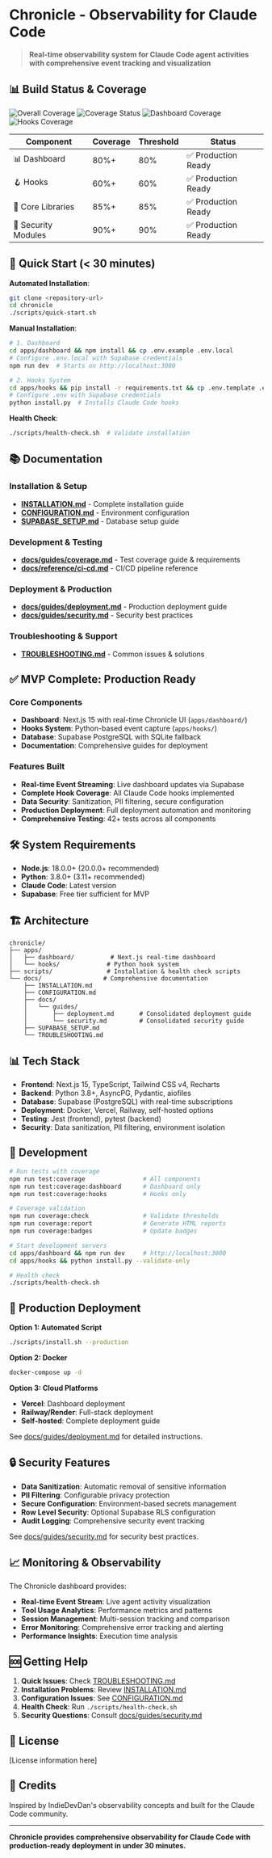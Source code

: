 # Chronicle - Observability for Claude Code

> **Real-time observability system for Claude Code agent activities with comprehensive event tracking and visualization**

## 📊 Build Status & Coverage

![Overall Coverage](./badges/overall-coverage.svg)
![Coverage Status](./badges/coverage-status.svg)
![Dashboard Coverage](./badges/dashboard-coverage.svg)
![Hooks Coverage](./badges/hooks-coverage.svg)

| Component | Coverage | Threshold | Status |
|-----------|----------|-----------|--------|
| 📊 Dashboard | 80%+ | 80% | ✅ Production Ready |
| 🪝 Hooks | 60%+ | 60% | ✅ Production Ready |
| 🔧 Core Libraries | 85%+ | 85% | ✅ Production Ready |
| 🔐 Security Modules | 90%+ | 90% | ✅ Production Ready |

## 🚀 Quick Start (< 30 minutes)

**Automated Installation**:
```bash
git clone <repository-url>
cd chronicle
./scripts/quick-start.sh
```

**Manual Installation**:
```bash
# 1. Dashboard
cd apps/dashboard && npm install && cp .env.example .env.local
# Configure .env.local with Supabase credentials
npm run dev  # Starts on http://localhost:3000

# 2. Hooks System  
cd apps/hooks && pip install -r requirements.txt && cp .env.template .env
# Configure .env with Supabase credentials
python install.py  # Installs Claude Code hooks
```

**Health Check**:
```bash
./scripts/health-check.sh  # Validate installation
```

## 📚 Documentation

### Installation & Setup
- **[INSTALLATION.md](./INSTALLATION.md)** - Complete installation guide
- **[CONFIGURATION.md](./CONFIGURATION.md)** - Environment configuration
- **[SUPABASE_SETUP.md](./SUPABASE_SETUP.md)** - Database setup guide

### Development & Testing
- **[docs/guides/coverage.md](./docs/guides/coverage.md)** - Test coverage guide & requirements
- **[docs/reference/ci-cd.md](./docs/reference/ci-cd.md)** - CI/CD pipeline reference

### Deployment & Production
- **[docs/guides/deployment.md](./docs/guides/deployment.md)** - Production deployment guide
- **[docs/guides/security.md](./docs/guides/security.md)** - Security best practices

### Troubleshooting & Support
- **[TROUBLESHOOTING.md](./TROUBLESHOOTING.md)** - Common issues & solutions

## ✅ MVP Complete: Production Ready

### Core Components
- **Dashboard**: Next.js 15 with real-time Chronicle UI (`apps/dashboard/`)
- **Hooks System**: Python-based event capture (`apps/hooks/`)
- **Database**: Supabase PostgreSQL with SQLite fallback
- **Documentation**: Comprehensive guides for deployment

### Features Built
- **Real-time Event Streaming**: Live dashboard updates via Supabase
- **Complete Hook Coverage**: All Claude Code hooks implemented
- **Data Security**: Sanitization, PII filtering, secure configuration
- **Production Deployment**: Full deployment automation and monitoring
- **Comprehensive Testing**: 42+ tests across all components

## 🛠 System Requirements

- **Node.js**: 18.0.0+ (20.0.0+ recommended)
- **Python**: 3.8.0+ (3.11+ recommended)
- **Claude Code**: Latest version
- **Supabase**: Free tier sufficient for MVP

## 🏗 Architecture

```
chronicle/
├── apps/
│   ├── dashboard/          # Next.js real-time dashboard
│   └── hooks/             # Python hook system
├── scripts/               # Installation & health check scripts
└── docs/                 # Comprehensive documentation
    ├── INSTALLATION.md
    ├── CONFIGURATION.md
    ├── docs/
    │   └── guides/
    │       ├── deployment.md       # Consolidated deployment guide
    │       └── security.md         # Consolidated security guide
    ├── SUPABASE_SETUP.md
    └── TROUBLESHOOTING.md
```

## 📊 Tech Stack

- **Frontend**: Next.js 15, TypeScript, Tailwind CSS v4, Recharts
- **Backend**: Python 3.8+, AsyncPG, Pydantic, aiofiles
- **Database**: Supabase (PostgreSQL) with real-time subscriptions
- **Deployment**: Docker, Vercel, Railway, self-hosted options
- **Testing**: Jest (frontend), pytest (backend)
- **Security**: Data sanitization, PII filtering, environment isolation

## 🔧 Development

```bash
# Run tests with coverage
npm run test:coverage                # All components
npm run test:coverage:dashboard      # Dashboard only  
npm run test:coverage:hooks          # Hooks only

# Coverage validation
npm run coverage:check               # Validate thresholds
npm run coverage:report              # Generate HTML reports
npm run coverage:badges              # Update badges

# Start development servers
cd apps/dashboard && npm run dev     # http://localhost:3000
cd apps/hooks && python install.py --validate-only

# Health check
./scripts/health-check.sh
```

## 🚢 Production Deployment

**Option 1: Automated Script**
```bash
./scripts/install.sh --production
```

**Option 2: Docker**
```bash
docker-compose up -d
```

**Option 3: Cloud Platforms**
- **Vercel**: Dashboard deployment
- **Railway/Render**: Full-stack deployment
- **Self-hosted**: Complete deployment guide

See [docs/guides/deployment.md](./docs/guides/deployment.md) for detailed instructions.

## 🔒 Security Features

- **Data Sanitization**: Automatic removal of sensitive information
- **PII Filtering**: Configurable privacy protection
- **Secure Configuration**: Environment-based secrets management
- **Row Level Security**: Optional Supabase RLS configuration
- **Audit Logging**: Comprehensive security event tracking

See [docs/guides/security.md](./docs/guides/security.md) for security best practices.

## 📈 Monitoring & Observability

The Chronicle dashboard provides:
- **Real-time Event Stream**: Live agent activity visualization
- **Tool Usage Analytics**: Performance metrics and patterns
- **Session Management**: Multi-session tracking and comparison
- **Error Monitoring**: Comprehensive error tracking and alerting
- **Performance Insights**: Execution time analysis

## 🆘 Getting Help

1. **Quick Issues**: Check [TROUBLESHOOTING.md](./TROUBLESHOOTING.md)
2. **Installation Problems**: Review [INSTALLATION.md](./INSTALLATION.md)
3. **Configuration Issues**: See [CONFIGURATION.md](./CONFIGURATION.md)
4. **Health Check**: Run `./scripts/health-check.sh`
5. **Security Questions**: Consult [docs/guides/security.md](./docs/guides/security.md)

## 📄 License

[License information here]

## 🙏 Credits

Inspired by IndieDevDan's observability concepts and built for the Claude Code community.

---

**Chronicle provides comprehensive observability for Claude Code with production-ready deployment in under 30 minutes.**